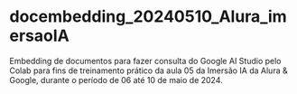 # docembedding_20240510_Alura_imersaoIA
Embedding de documentos para fazer consulta do Google AI Studio pelo Colab para fins de treinamento prático da aula 05 da Imersão IA da Alura &amp; Google, durante o período de 06 até 10 de maio de 2024.

